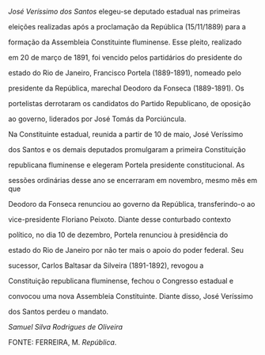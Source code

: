 

*José Veríssimo dos Santos* elegeu-se deputado estadual nas primeiras

eleições realizadas após a proclamação da República (15/11/1889) para a

formação da Assembleia Constituinte fluminense. Esse pleito, realizado

em 20 de março de 1891, foi vencido pelos partidários do presidente do

estado do Rio de Janeiro, Francisco Portela (1889-1891), nomeado pelo

presidente da República, marechal Deodoro da Fonseca (1889-1891). Os

portelistas derrotaram os candidatos do Partido Republicano, de oposição

ao governo, liderados por José Tomás da Porciúncula.



Na Constituinte estadual, reunida a partir de 10 de maio, José Veríssimo

dos Santos e os demais deputados promulgaram a primeira Constituição

republicana fluminense e elegeram Portela presidente constitucional. As

sessões ordinárias desse ano se encerraram em novembro, mesmo mês em que

Deodoro da Fonseca renunciou ao governo da República, transferindo-o ao

vice-presidente Floriano Peixoto. Diante desse conturbado contexto

político, no dia 10 de dezembro, Portela renunciou à presidência do

estado do Rio de Janeiro por não ter mais o apoio do poder federal. Seu

sucessor, Carlos Baltasar da Silveira (1891-1892), revogou a

Constituição republicana fluminense, fechou o Congresso estadual e

convocou uma nova Assembleia Constituinte. Diante disso, José Veríssimo

dos Santos perdeu o mandato.



*Samuel Silva Rodrigues de Oliveira*



FONTE: FERREIRA, M. *República*.


